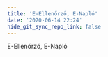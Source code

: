 ```yaml
---
title: 'E-Ellenőrző, E-Napló'
date: '2020-06-14 22:24'
hide_git_sync_repo_link: false
---
```


E-Ellenőrző, E-Napló